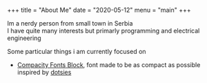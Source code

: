 +++
title = "About Me"
date = "2020-05-12"
menu = "main"
+++

Im a nerdy person from small town in Serbia\
I have quite many interests but primarly programming and electrical engineering

Some particular things i am currently focused on
- [Compacity Fonts Block](https://sandorex.github.io/compacity-fonts/preview?toggled&font=block), font made to be as compact as possible inspired by [dotsies](https://dotsies.org)

